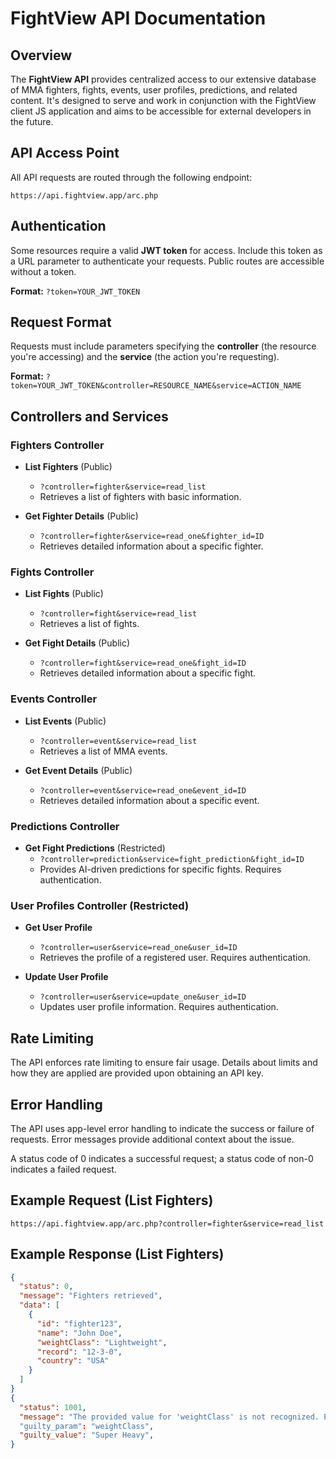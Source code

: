 # FightView API Documentation

## Overview

The **FightView API** provides centralized access to our extensive database of MMA fighters, fights, events, user profiles, predictions, and related content. It's designed to serve and work in conjunction with the FightView client JS application and aims to be accessible for external developers in the future.

## API Access Point

All API requests are routed through the following endpoint:

`https://api.fightview.app/arc.php`

## Authentication

Some resources require a valid **JWT token** for access. Include this token as a URL parameter to authenticate your requests. Public routes are accessible without a token.

**Format:**
`?token=YOUR_JWT_TOKEN`

## Request Format

Requests must include parameters specifying the **controller** (the resource you're accessing) and the **service** (the action you're requesting).

**Format:**
`?token=YOUR_JWT_TOKEN&controller=RESOURCE_NAME&service=ACTION_NAME`

## Controllers and Services

### Fighters Controller

- **List Fighters** (Public)
  - `?controller=fighter&service=read_list`
  - Retrieves a list of fighters with basic information.

- **Get Fighter Details** (Public)
  - `?controller=fighter&service=read_one&fighter_id=ID`
  - Retrieves detailed information about a specific fighter.

### Fights Controller

- **List Fights** (Public)
  - `?controller=fight&service=read_list`
  - Retrieves a list of fights.

- **Get Fight Details** (Public)
  - `?controller=fight&service=read_one&fight_id=ID`
  - Retrieves detailed information about a specific fight.

### Events Controller

- **List Events** (Public)
  - `?controller=event&service=read_list`
  - Retrieves a list of MMA events.

- **Get Event Details** (Public)
  - `?controller=event&service=read_one&event_id=ID`
  - Retrieves detailed information about a specific event.

### Predictions Controller

- **Get Fight Predictions** (Restricted)
  - `?controller=prediction&service=fight_prediction&fight_id=ID`
  - Provides AI-driven predictions for specific fights. Requires authentication.

### User Profiles Controller (Restricted)

- **Get User Profile**
  - `?controller=user&service=read_one&user_id=ID`
  - Retrieves the profile of a registered user. Requires authentication.

- **Update User Profile**
  - `?controller=user&service=update_one&user_id=ID`
  - Updates user profile information. Requires authentication.

## Rate Limiting

The API enforces rate limiting to ensure fair usage. Details about limits and how they are applied are provided upon obtaining an API key.

## Error Handling

The API uses app-level error handling to indicate the success or failure of requests. Error messages provide additional context about the issue.

A status code of 0 indicates a successful request; a status code of non-0 indicates a failed request.

## Example Request (List Fighters)

`https://api.fightview.app/arc.php?controller=fighter&service=read_list`

## Example Response (List Fighters)

```json
{
  "status": 0,
  "message": "Fighters retrieved",
  "data": [
    {
      "id": "fighter123",
      "name": "John Doe",
      "weightClass": "Lightweight",
      "record": "12-3-0",
      "country": "USA"
    }
  ]
}
{
  "status": 1001,
  "message": "The provided value for 'weightClass' is not recognized. Please use one of the predefined weight class values."
  "guilty_param": "weightClass",
  "guilty_value": "Super Heavy",
}

